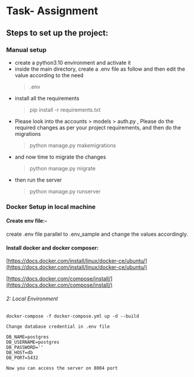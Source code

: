 # Task- Assignment

## Steps to set up the project:

### Manual setup

* create a python3.10 environment and activate it
* inside the main directory, create a .env file as follow and then edit the value according to the need
    >  .env
* install all the requirements 
    > pip install -r requirements.txt
* Please look into the accounts > models > auth.py , Please do the required changes as per 
  your project requirements, and then do the migrations
    > python manage.py makemigrations
* and now time to migrate the changes
    > python manage.py migrate
* then run the server
    > python manage.py runserver

### Docker Setup in local machine

#### Create env file:-  
 create .env file parallel to .env_sample and change the values accordingly.

#### Install docker and docker composer:
[https://docs.docker.com/install/linux/docker-ce/ubuntu/](https://docs.docker.com/install/linux/docker-ce/ubuntu/)

[https://docs.docker.com/compose/install/](https://docs.docker.com/compose/install/)
###### 2: Local Environment
	docker-compose -f docker-compose.yml up -d --build

	Change database credential in .env file
	
	DB_NAME=postgres  
	DB_USERNAME=postgres  
	DB_PASSWORD=''  
	DB_HOST=db  
	DB_PORT=5432 

	Now you can access the server on 8004 port 
